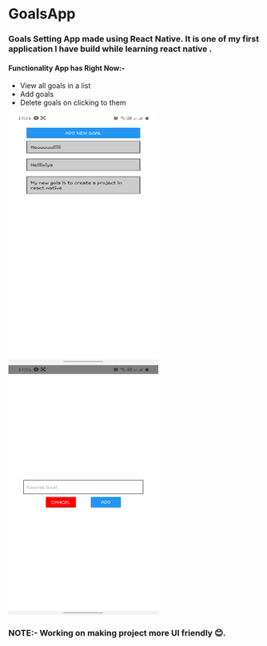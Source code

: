 # GoalsApp
### Goals Setting App made using React Native. It is one of my first application I have build while learning react native .

#### Functionality App has Right Now:-
<ul>
<li>View all goals in a list</li>
<li>Add goals</li>
<li>Delete goals on clicking to them</li>
</ul>



<div>
<img src="i.jpeg" width="300px" height="500px">
 
<img src="2.jpeg" width="300px" height="500px">
</div>

### NOTE:- Working on making project more UI friendly 😊.

